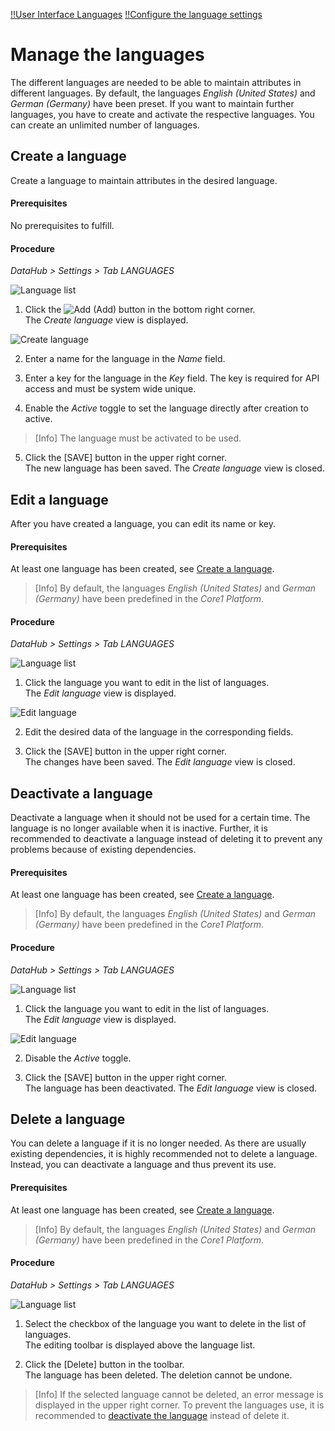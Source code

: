 [!!User Interface Languages](../UserInterface/02f_Languages.md)
[!!Configure the language settings](../../PIM/Integration/ConfigureLanguages.md)

# Manage the languages

The different languages are needed to be able to maintain attributes in different languages. By default, the languages *English (United States)* and *German (Germany)* have been preset. If you want to maintain further languages, you have to create and activate the respective languages. You can create an unlimited number of languages.

## Create a language

Create a language to maintain attributes in the desired language.

#### Prerequisites

No prerequisites to fulfill.

#### Procedure
*DataHub > Settings > Tab LANGUAGES*

![Language list](../../Assets/Screenshots/DataHub/Settings/Languages/LanguageList.png "[Language list]")

1. Click the ![Add](../../Assets/Icons/Plus01.png "[Add]") (Add) button in the bottom right corner.   
  The *Create language* view is displayed.

  ![Create language](../../Assets/Screenshots/DataHub/Settings/Languages/CreateLanguage.png "[Create language]")

2. Enter a name for the language in the *Name* field.

3. Enter a key for the language in the *Key* field. The key is required for API access and must be system wide unique.

4. Enable the *Active* toggle to set the language directly after creation to active.

  > [Info] The language must be activated to be used.

5. Click the [SAVE] button in the upper right corner.   
  The new language has been saved. The *Create language* view is closed.  



## Edit a language

After you have created a language, you can edit its name or key.

#### Prerequisites

At least one language has been created, see [Create a language](../Integration/CreateLanguage.md).

> [Info] By default, the languages *English (United States)* and *German (Germany)* have been predefined in the *Core1 Platform*.

#### Procedure
*DataHub > Settings > Tab LANGUAGES*

![Language list](../../Assets/Screenshots/DataHub/Settings/Languages/LanguageList.png "[Language list]")

1. Click the language you want to edit in the list of languages.   
  The *Edit language* view is displayed.

  ![Edit language](../../Assets/Screenshots/DataHub/Settings/Languages/EditLanguage.png "[Edit language]")

2. Edit the desired data of the language in the corresponding fields.

3. Click the [SAVE] button in the upper right corner.   
  The changes have been saved. The *Edit language* view is closed.  



## Deactivate a language

Deactivate a language when it should not be used for a certain time. The language is no longer available when it is inactive. Further, it is recommended to deactivate a language instead of deleting it to prevent any problems because of existing dependencies.

#### Prerequisites

At least one language has been created, see [Create a language](#create-a-language).

> [Info] By default, the languages *English (United States)* and *German (Germany)* have been predefined in the *Core1 Platform*.

#### Procedure
*DataHub > Settings > Tab LANGUAGES*

![Language list](../../Assets/Screenshots/DataHub/Settings/Languages/LanguageList.png "[Language list]")

1. Click the language you want to edit in the list of languages.   
  The *Edit language* view is displayed.

  ![Edit language](../../Assets/Screenshots/DataHub/Settings/Languages/EditLanguage.png "[Edit language]")

2. Disable the *Active* toggle.

3. Click the [SAVE] button in the upper right corner.   
  The language has been deactivated. The *Edit language* view is closed.



## Delete a language

You can delete a language if it is no longer needed. As there are usually existing dependencies, it is highly recommended not to delete a language. Instead, you can deactivate a language and thus prevent its use.

#### Prerequisites

At least one language has been created, see [Create a language](#create-a-language).

> [Info] By default, the languages *English (United States)* and *German (Germany)* have been predefined in the *Core1 Platform*.

#### Procedure
*DataHub > Settings > Tab LANGUAGES*

![Language list](../../Assets/Screenshots/DataHub/Settings/Languages/LanguageList.png "[Language list]")

1. Select the checkbox of the language you want to delete in the list of languages.    
  The editing toolbar is displayed above the language list.

2. Click the [Delete] button in the toolbar.  
  The language has been deleted. The deletion cannot be undone.

  > [Info] If the selected language cannot be deleted, an error message is displayed in the upper right corner. To prevent the languages use, it is recommended to [deactivate the language](#deactivate-a-language) instead of delete it.
